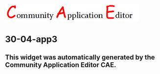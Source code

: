 ![CAE](https://github.com/PhilCAEOrg/application-30-04-localapp3/blob/gh-pages/frontendComponent-30-04-app3/img/logo.png)  

30-04-app3
===================


This widget was automatically generated by the Community Application Editor CAE.  
---------------

